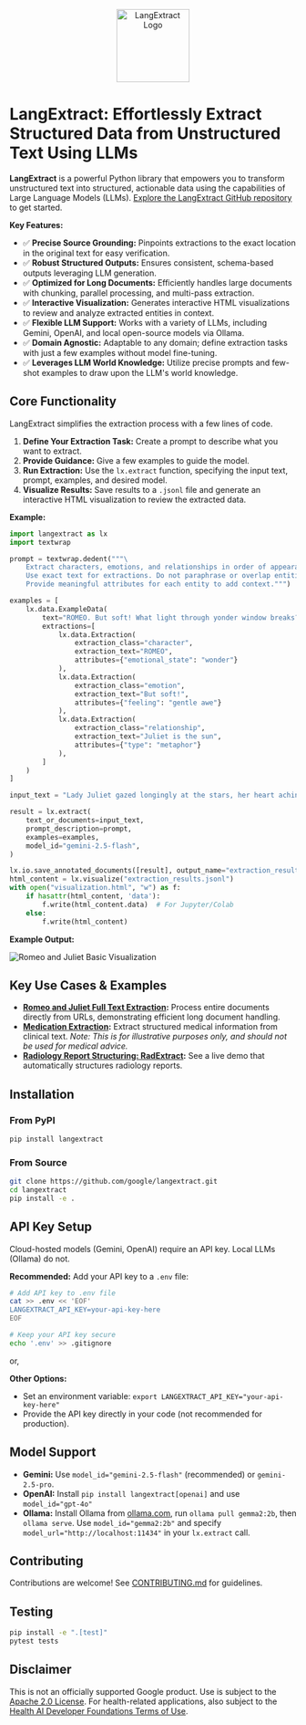 <p align="center">
  <a href="https://github.com/google/langextract">
    <img src="https://raw.githubusercontent.com/google/langextract/main/docs/_static/logo.svg" alt="LangExtract Logo" width="128" />
  </a>
</p>

# LangExtract: Effortlessly Extract Structured Data from Unstructured Text Using LLMs

**LangExtract** is a powerful Python library that empowers you to transform unstructured text into structured, actionable data using the capabilities of Large Language Models (LLMs).  [Explore the LangExtract GitHub repository](https://github.com/google/langextract) to get started.

**Key Features:**

*   ✅ **Precise Source Grounding:**  Pinpoints extractions to the exact location in the original text for easy verification.
*   ✅ **Robust Structured Outputs:** Ensures consistent, schema-based outputs leveraging LLM generation.
*   ✅ **Optimized for Long Documents:** Efficiently handles large documents with chunking, parallel processing, and multi-pass extraction.
*   ✅ **Interactive Visualization:** Generates interactive HTML visualizations to review and analyze extracted entities in context.
*   ✅ **Flexible LLM Support:** Works with a variety of LLMs, including Gemini, OpenAI, and local open-source models via Ollama.
*   ✅ **Domain Agnostic:** Adaptable to any domain; define extraction tasks with just a few examples without model fine-tuning.
*   ✅ **Leverages LLM World Knowledge:** Utilize precise prompts and few-shot examples to draw upon the LLM's world knowledge.

## Core Functionality

LangExtract simplifies the extraction process with a few lines of code.

1.  **Define Your Extraction Task:** Create a prompt to describe what you want to extract.
2.  **Provide Guidance:** Give a few examples to guide the model.
3.  **Run Extraction:**  Use the `lx.extract` function, specifying the input text, prompt, examples, and desired model.
4.  **Visualize Results:** Save results to a `.jsonl` file and generate an interactive HTML visualization to review the extracted data.

**Example:**

```python
import langextract as lx
import textwrap

prompt = textwrap.dedent("""\
    Extract characters, emotions, and relationships in order of appearance.
    Use exact text for extractions. Do not paraphrase or overlap entities.
    Provide meaningful attributes for each entity to add context.""")

examples = [
    lx.data.ExampleData(
        text="ROMEO. But soft! What light through yonder window breaks? It is the east, and Juliet is the sun.",
        extractions=[
            lx.data.Extraction(
                extraction_class="character",
                extraction_text="ROMEO",
                attributes={"emotional_state": "wonder"}
            ),
            lx.data.Extraction(
                extraction_class="emotion",
                extraction_text="But soft!",
                attributes={"feeling": "gentle awe"}
            ),
            lx.data.Extraction(
                extraction_class="relationship",
                extraction_text="Juliet is the sun",
                attributes={"type": "metaphor"}
            ),
        ]
    )
]

input_text = "Lady Juliet gazed longingly at the stars, her heart aching for Romeo"

result = lx.extract(
    text_or_documents=input_text,
    prompt_description=prompt,
    examples=examples,
    model_id="gemini-2.5-flash",
)

lx.io.save_annotated_documents([result], output_name="extraction_results.jsonl", output_dir=".")
html_content = lx.visualize("extraction_results.jsonl")
with open("visualization.html", "w") as f:
    if hasattr(html_content, 'data'):
        f.write(html_content.data)  # For Jupyter/Colab
    else:
        f.write(html_content)
```

**Example Output:**

![Romeo and Juliet Basic Visualization ](https://raw.githubusercontent.com/google/langextract/main/docs/_static/romeo_juliet_basic.gif)

## Key Use Cases & Examples

*   **[Romeo and Juliet Full Text Extraction](https://github.com/google/langextract/blob/main/docs/examples/longer_text_example.md):**  Process entire documents directly from URLs, demonstrating efficient long document handling.
*   **[Medication Extraction](https://github.com/google/langextract/blob/main/docs/examples/medication_examples.md):** Extract structured medical information from clinical text.  _Note: This is for illustrative purposes only, and should not be used for medical advice._
*   **[Radiology Report Structuring: RadExtract](https://huggingface.co/spaces/google/radextract):** See a live demo that automatically structures radiology reports.

## Installation

### From PyPI

```bash
pip install langextract
```

### From Source

```bash
git clone https://github.com/google/langextract.git
cd langextract
pip install -e .
```

## API Key Setup

Cloud-hosted models (Gemini, OpenAI) require an API key. Local LLMs (Ollama) do not.

**Recommended:** Add your API key to a `.env` file:

```bash
# Add API key to .env file
cat >> .env << 'EOF'
LANGEXTRACT_API_KEY=your-api-key-here
EOF

# Keep your API key secure
echo '.env' >> .gitignore
```

or,

**Other Options:**
*   Set an environment variable: `export LANGEXTRACT_API_KEY="your-api-key-here"`
*   Provide the API key directly in your code (not recommended for production).

## Model Support

*   **Gemini:** Use `model_id="gemini-2.5-flash"` (recommended) or `gemini-2.5-pro`.
*   **OpenAI:** Install `pip install langextract[openai]` and use `model_id="gpt-4o"`
*   **Ollama:** Install Ollama from [ollama.com](https://ollama.com/), run `ollama pull gemma2:2b`, then `ollama serve`. Use `model_id="gemma2:2b"` and specify `model_url="http://localhost:11434"` in your `lx.extract` call.

## Contributing

Contributions are welcome! See [CONTRIBUTING.md](https://github.com/google/langextract/blob/main/CONTRIBUTING.md) for guidelines.

## Testing

```bash
pip install -e ".[test]"
pytest tests
```

## Disclaimer

This is not an officially supported Google product.  Use is subject to the [Apache 2.0 License](https://github.com/google/langextract/blob/main/LICENSE). For health-related applications, also subject to the [Health AI Developer Foundations Terms of Use](https://developers.google.com/health-ai-developer-foundations/terms).
